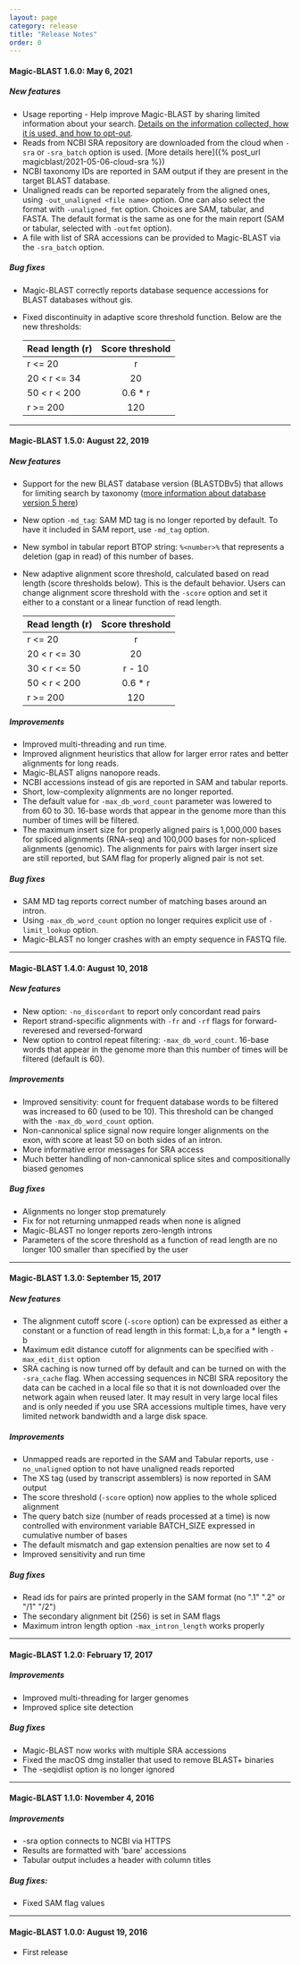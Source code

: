 ```yaml
---
layout: page
category: release
title: "Release Notes"
order: 0
---
```


#### Magic-BLAST 1.6.0: May 6, 2021

##### New features
* Usage reporting - Help improve Magic-BLAST by sharing limited information about your search. [Details on the information collected, how it is used, and how to opt-out](https://www.ncbi.nlm.nih.gov/books/NBK563686/).
* Reads from NCBI SRA repository are downloaded from the cloud when ```-sra``` or ```-sra_batch``` option is used. [More details here]({% post_url magicblast/2021-05-06-cloud-sra %})
* NCBI taxonomy IDs are reported in SAM output if they are present in the target BLAST database.
* Unaligned reads can be reported separately from the aligned ones, using ```-out_unaligned <file name>``` option. One can also select the format with ```-unaligned_fmt``` option. Choices are SAM, tabular, and FASTA. The default format is the same as one for the main report (SAM or tabular, selected with ```-outfmt``` option).
* A file with list of SRA accessions can be provided to Magic-BLAST via the ```-sra_batch``` option.


##### Bug fixes
* Magic-BLAST correctly reports database sequence accessions for BLAST databases without gis.
* Fixed discontinuity in adaptive score threshold function. Below are the new thresholds:

  Read length (r) | Score threshold
  --------------|:---------------:
   r <= 20      | r
   20 < r <= 34 | 20
   50 < r < 200 | 0.6 * r
   r >= 200     | 120


---


#### Magic-BLAST 1.5.0: August 22, 2019

##### New features
* Support for the new BLAST database version (BLASTDBv5) that allows for limiting search by taxonomy ([more information about database version 5 here](https://ftp.ncbi.nlm.nih.gov/blast/db/v5/blastdbv5.pdf))
* New option ```-md_tag```: SAM MD tag is no longer reported by default. To have it included in SAM report, use ```-md_tag``` option.
* New symbol in tabular report BTOP string: ```%<number>%``` that represents a deletion (gap in read) of this number of bases.
* New adaptive alignment score threshold, calculated based on read length (score thresholds below). This is the default behavior. Users can change alignment score threshold with the ```-score``` option and set it either to a constant or a linear function of read length.

  Read length (r) | Score threshold
  --------------|:---------------:
   r <= 20      | r
   20 < r <= 30 | 20
   30 < r <= 50 | r - 10
   50 < r < 200 | 0.6 * r
   r >= 200     | 120


##### Improvements
* Improved multi-threading and run time.
* Improved alignment heuristics that allow for larger error rates and better alignments for long reads.
* Magic-BLAST aligns nanopore reads.
* NCBI accessions instead of gis are reported in SAM and tabular reports.
* Short, low-complexity alignments are no longer reported.
* The default value for ```-max_db_word_count``` parameter was lowered to from 60 to 30. 16-base words that appear in the genome more than this number of times will be filtered.
* The maximum insert size for properly aligned pairs is 1,000,000 bases for spliced alignments (RNA-seq) and 100,000 bases for non-spliced alignments (genomic). The alignments for pairs with larger insert size are still reported, but SAM flag for properly aligned pair is not set.


##### Bug fixes
* SAM MD tag reports correct number of matching bases around an intron.
* Using ```-max_db_word_count``` option no longer requires explicit use of ```-limit_lookup``` option.
* Magic-BLAST no longer crashes with an empty sequence in FASTQ file.



---



#### Magic-BLAST 1.4.0: August 10, 2018

##### New features
* New option: ```-no_discordant``` to report only concordant read pairs
* Report strand-specific alignments with ```-fr``` and ```-rf``` flags for forward-reveresed and reversed-forward
* New option to control repeat filtering: ```-max_db_word_count```. 16-base words that appear in the genome more than this number of times will be filtered (default is 60).


##### Improvements
* Improved sensitivity: count for frequent database words to be filtered was increased to 60 (used to be 10). This threshold can be changed with the ```-max_db_word_count``` option.
* Non-cannonical splice signal now require longer alignments on the exon, with score at least 50 on both sides of an intron.
* More informative error messages for SRA access
* Much better handling of non-cannonical splice sites and compositionally biased genomes


##### Bug fixes
* Alignments no longer stop prematurely
* Fix for not returning unmapped reads when none is aligned
* Magic-BLAST no longer reports zero-length introns
* Parameters of the score threshold as a function of read length are no longer 100 smaller than specified by the user



---


#### Magic-BLAST 1.3.0: September 15, 2017

##### New features
* The alignment cutoff score (```-score``` option) can be expressed as either a constant or a function of read length in this format: L,b,a for a * length + b
* Maximum edit distance cutoff for alignments can be specified with ```-max_edit_dist``` option
* SRA caching is now turned off by default and can be turned on with the ```-sra_cache``` flag. When accessing sequences in NCBI SRA repository the data can be cached in a local file so that it is not downloaded over the network again when reused later. It may result in very large local files and is only needed if you use SRA accessions multiple times, have very limited network bandwidth and a large disk space.


##### Improvements
* Unmapped reads are reported in the SAM and Tabular reports, use ```-no_unaligned``` option to not have unaligned reads reported
* The XS tag (used by transcript assemblers) is now reported in SAM output
* The score threshold (```-score``` option) now applies to the whole spliced alignment
* The query batch size (number of reads processed at a time) is now controlled with environment variable BATCH_SIZE expressed in cumulative number of bases
* The default mismatch and gap extension penalties are now set to 4
* Improved sensitivity and run time


##### Bug fixes
* Read ids for pairs are printed properly in the SAM format (no ".1" ".2" or "/1" "/2")
* The secondary alignment bit (256) is set in SAM flags
* Maximum intron length option ```-max_intron_length``` works properly


---


#### Magic-BLAST 1.2.0: February 17, 2017

##### Improvements

* Improved multi-threading for larger genomes
* Improved splice site detection

##### Bug fixes

* Magic-BLAST now works with multiple SRA accessions
* Fixed the macOS dmg installer that used to remove BLAST+ binaries
* The -seqidlist option is no longer ignored


---


#### Magic-BLAST 1.1.0: November 4, 2016

##### Improvements

* -sra option connects to NCBI via HTTPS
* Results are formatted with 'bare' accessions
* Tabular output includes a header with column titles

##### Bug fixes:

* Fixed SAM flag values


---


#### Magic-BLAST 1.0.0: August 19, 2016

* First release

